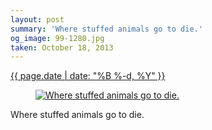 ```yaml
---
layout: post
summary: 'Where stuffed animals go to die.'
og_image: 99-1280.jpg
taken: October 18, 2013
---
```


<div class="post">
 <time>
  <a href="/99">
   {{ page.date | date: "%B %-d, %Y" }}
  </a>
 </time>
 <a href="/99">
  <figure data-taken="10/18/2013">
   <img alt="Where stuffed animals go to die." sizes="(min-width: 700px) 50vw, calc(100vw - 2rem)" src="{{ site.assets_url }}/99-640.jpg" srcset="{{ site.assets_url }}/99-1280.jpg 1280w, {{ site.assets_url }}/99-960.jpg 960w, {{ site.assets_url }}/99-640.jpg 640w, {{ site.assets_url }}/99-320.jpg 320w"/>
  </figure>
 </a>
 <span>
  Where stuffed animals go to die.
 </span>
</div>
